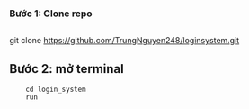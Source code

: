 ### Bước 1: Clone repo

##

<tab><tab>git clone https://github.com/TrungNguyen248/loginsystem.git

## Bước 2: mở terminal

```<ruby>
    cd login_system
    run
```

